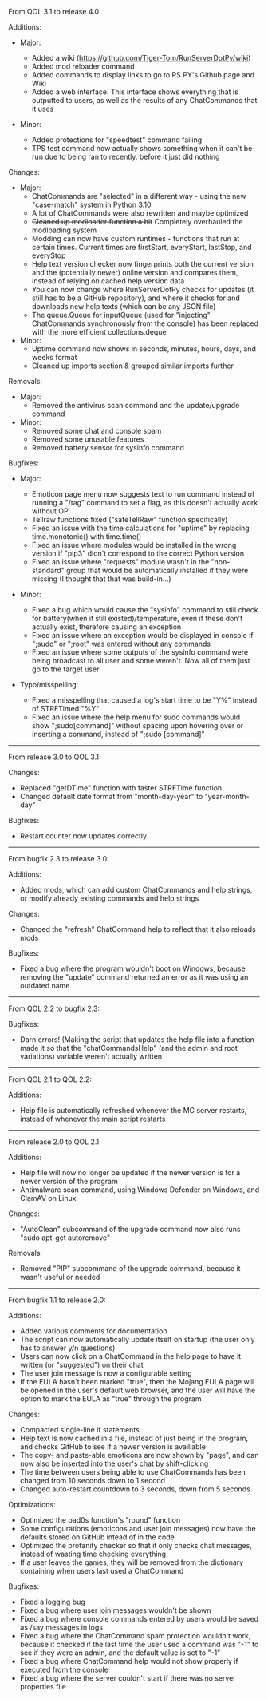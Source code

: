 From QOL 3.1 to release 4.0:

Additions:
- Major:
  - Added a wiki (https://github.com/Tiger-Tom/RunServerDotPy/wiki)
  - Added mod reloader command
  - Added commands to display links to go to RS.PY's Github page and Wiki
  - Added a web interface. This interface shows everything that is outputted to users, as well as the results of any ChatCommands that it uses

- Minor:
  - Added protections for "speedtest" command failing
  - TPS test command now actually shows something when it can't be run due to being ran to recently, before it just did nothing

Changes:
- Major:
  - ChatCommands are "selected" in a different way - using the new "case-match" system in Python 3.10
  - A lot of ChatCommands were also rewritten and maybe optimized
  - ~~Cleaned up modloader function a bit~~ Completely overhauled the modloading system
  - Modding can now have custom runtimes - functions that run at certain times. Current times are firstStart, everyStart, lastStop, and everyStop
  - Help text version checker now fingerprints both the current version and the (potentially newer) online version and compares them, instead of relying on cached help version data
  - You can now change where RunServerDotPy checks for updates (it still has to be a GitHub repository), and where it checks for and downloads new help texts (which can be any JSON file)
  - The queue.Queue for inputQueue (used for "injecting" ChatCommands synchronously from the console) has been replaced with the more efficient collections.deque
- Minor:
  - Uptime command now shows in seconds, minutes, hours, days, and weeks format
  - Cleaned up imports section & grouped similar imports further

Removals:
- Major:
  - Removed the antivirus scan command and the update/upgrade command
- Minor:
  - Removed some chat and console spam
  - Removed some unusable features
  - Removed battery sensor for sysinfo command

Bugfixes:
- Major:
  - Emoticon page menu now suggests text to run command instead of running a "/tag" command to set a flag, as this doesn't actually work without OP
  - Tellraw functions fixed ("safeTellRaw" function specifically)
  - Fixed an issue with the time calculations for "uptime" by replacing time.monotonic() with time.time()
  - Fixed an issue where modules would be installed in the wrong version if "pip3" didn't correspond to the correct Python version
  - Fixed an issue where "requests" module wasn't in the "non-standard" group that would be automatically installed if they were missing (I thought that that was build-in...)

- Minor:
  - Fixed a bug which would cause the "sysinfo" command to still check for battery(when it still existed)/temperature, even if these don't actually exist, therefore causing an exception
  - Fixed an issue where an exception would be displayed in console if ";sudo" or ";root" was entered without any commands
  - Fixed an issue where some outputs of the sysinfo command were being broadcast to all user and some weren't. Now all of them just go to the target user

- Typo/misspelling:
  - Fixed a misspelling that caused a log's start time to be "Y%" instead of STRFTimed "%Y"
  - Fixed an issue where the help menu for sudo commands would show ";sudo[command]" without spacing upon hovering over or inserting a command, instead of ";sudo [command]"

---

From release 3.0 to QOL 3.1:

Changes:
- Replaced "getDTime" function with faster STRFTime function
- Changed default date format from "month-day-year" to "year-month-day"

Bugfixes:
- Restart counter now updates correctly

---

From bugfix 2.3 to release 3.0:

Additions:
- Added mods, which can add custom ChatCommands and help strings, or modify already existing commands and help strings

Changes:
- Changed the "refresh" ChatCommand help to reflect that it also reloads mods

Bugfixes:
- Fixed a bug where the program wouldn't boot on Windows, because removing the "update" command returned an error as it was using an outdated name

---

From QOL 2.2 to bugfix 2.3:

Bugfixes:
- Darn errors! (Making the script that updates the help file into a function made it so that the "chatCommandsHelp" (and the admin and root variations) variable weren't actually written

---

From QOL 2.1 to QOL 2.2:

Additions:
- Help file is automatically refreshed whenever the MC server restarts, instead of whenever the main script restarts

---

From release 2.0 to QOL 2.1:

Additions:
- Help file will now no longer be updated if the newer version is for a newer version of the program
- Antimalware scan command, using Windows Defender on Windows, and ClamAV on Linux

Changes:
- "AutoClean" subcommand of the upgrade command now also runs "sudo apt-get autoremove"

Removals:
- Removed "PIP" subcommand of the upgrade command, because it wasn't useful or needed

---

From bugfix 1.1 to release 2.0:

Additions:
- Added various comments for documentation
- The script can now automatically update itself on startup (the user only has to answer y/n questions)
- Users can now click on a ChatCommand in the help page to have it written (or "suggested") on their chat
- The user join message is now a configurable setting
- If the EULA hasn't been marked "true", then the Mojang EULA page will be opened in the user's default web browser, and the user will have the option to mark the EULA as "true" through the program

Changes:
- Compacted single-line if statements
- Help text is now cached in a file, instead of just being in the program, and checks GitHub to see if a newer version is availiable
- The copy- and paste-able emoticons are now shown by "page", and can now also be inserted into the user's chat by shift-clicking
- The time between users being able to use ChatCommands has been changed from 10 seconds down to 1 second
- Changed auto-restart countdown to 3 seconds, down from 5 seconds

Optimizations:
- Optimized the pad0s function's "round" function
- Some configurations (emoticons and user join messages) now have the defaults stored on GitHub intead of in the code
- Optimized the profanity checker so that it only checks chat messages, instead of wasting time checking everything
- If a user leaves the games, they will be removed from the dictionary containing when users last used a ChatCommand

Bugfixes:
- Fixed a logging bug
- Fixed a bug where user join messages wouldn't be shown
- Fixed a bug where console commands entered by users would be saved as /say messages in logs
- Fixed a bug where the ChatCommand spam protection wouldn't work, because it checked if the last time the user used a command was "-1" to see if they were an admin, and the default value is set to "-1"
- Fixed a bug where ChatCommand help would not show properly if executed from the console
- Fixed a bug where the server couldn't start if there was no server properties file
